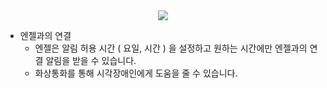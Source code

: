 <div align="center">
<img src="./../gif/Angel_Help.gif"/>
</div>


- 엔젤과의 연결
    - 엔젤은 알림 허용 시간 ( 요일, 시간 ) 을 설정하고 원하는 시간에만 엔젤과의 연결 알림을 받을 수 있습니다.
    - 화상통화를 통해 시각장애인에게 도움을 줄 수 있습니다.